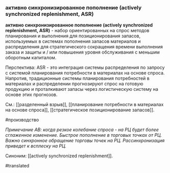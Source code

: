 ### активно синхронизированное пополнение (actively synchronized replenishment, ASR)

**активно синхронизированное пополнение (actively synchronized replenishment, ASR)** - набор ориентированных на спрос методов планирования и выполнения для позиционирования запасов, используемых в системах пополнения запасов материалов и распределения для стратегического сокращения времени выполнения заказа и защиты и / или повышения уровня обслуживания с меньшим оборотным капиталом.

Перспектива: ASR - это интеграция системы распределения по запросу с системой планирования потребности в материалах на основе спроса. Напротив, традиционные системы планирования потребностей в материалах и распределении прогнозируют спрос на готовую продукцию и проталкивают запасы через логистическую систему на основе этих прогнозов.

См.: [[разделенный взрыв]], [[планирование потребности в материалах на основе спроса]], [[стратегическое позиционирование запасов]].

#производство

*Примечание АВ: когда резкое колебание спроса - на РЦ будет более сглаженное изменение. Быстрое пополнение в торговых точках от РЦ. Важно синхронное обращение торговы точек на РЦ. Рассинхронизация приведет к всплеску на РЦ.*

Синоним: [[actively synchronized replenishment]].

#translated
